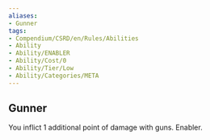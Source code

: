 ```yaml
---
aliases:
- Gunner
tags:
- Compendium/CSRD/en/Rules/Abilities
- Ability
- Ability/ENABLER
- Ability/Cost/0
- Ability/Tier/Low
- Ability/Categories/META
---
```


  
## Gunner  
You inflict 1 additional point of damage with guns. Enabler. 